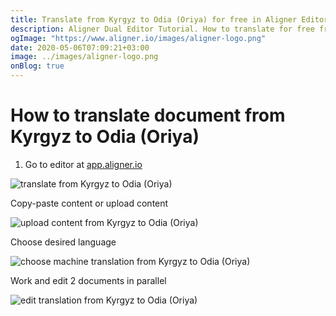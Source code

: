 ```yaml
---
title: Translate from Kyrgyz to Odia (Oriya) for free in Aligner Editor
description: Aligner Dual Editor Tutorial. How to translate for free from Kyrgyz to Odia (Oriya). Aligner is multilingual document management platform. 
ogImage: "https://www.aligner.io/images/aligner-logo.png"
date: 2020-05-06T07:09:21+03:00
image: ../images/aligner-logo.png
onBlog: true
---
```


# How to translate document from Kyrgyz to Odia (Oriya)

1. Go to editor at [app.aligner.io](https://app.aligner.io "Aligner App web page")

![translate from Kyrgyz to Odia (Oriya)](../aligner-blank-editor.png "translate from Kyrgyz to Odia (Oriya)")

Copy-paste content or upload content

![upload content from Kyrgyz to Odia (Oriya)](../aligner-uploaded-document.png "upload content from Kyrgyz to Odia (Oriya)")

Choose desired language

![choose machine translation from Kyrgyz to Odia (Oriya)](../aligner-language-dropdown.png "choose machine translation from Kyrgyz to Odia (Oriya)")

Work and edit 2 documents in parallel

![edit translation from Kyrgyz to Odia (Oriya)](../aligner-double-sitded-editor.png "edit translation from Kyrgyz to Odia (Oriya)")

